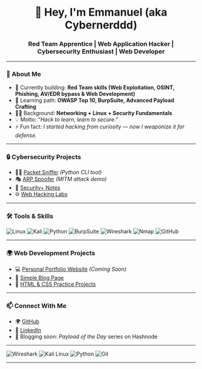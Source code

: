 <h1 align="center">👋 Hey, I'm Emmanuel (aka Cybernerddd)</h1>
<h3 align="center">Red Team Apprentice | Web Application Hacker | Cybersecurity Enthusiast | Web Developer</h3>

---

### 🚀 About Me
- 🔭 Currently building: **Red Team skills (Web Exploitation, OSINT, Phishing, AV/EDR bypass & Web Development)**
- 🌱 Learning path: **OWASP Top 10, BurpSuite, Advanced Payload Crafting**
- 🧑‍💻 Background: **Networking + Linux + Security Fundamentals**
- 💡 Motto: *“Hack to learn, learn to secure.”*
- ⚡ Fun fact: *I started hacking from curiosity — now I weaponize it for defense.*

---

### 🔒 Cybersecurity Projects
- 🕵️‍♂️ [Packet Sniffer](https://github.com/cybernerddd/packet-sniffer) *(Python CLI tool)*
- 🎭 [ARP Spoofer](https://github.com/cybernerddd/arp-spoofer) *(MITM attack demo)*
- 📖 [Security+ Notes](https://github.com/cybernerddd/Securityplus-notes)
- 🌐 [Web Hacking Labs](https://github.com/cybernerddd/Web-app-hacking)

---

### 🛠️ Tools & Skills
![Linux](https://img.shields.io/badge/Linux-FCC624?style=flat-square&logo=linux&logoColor=black)
![Kali](https://img.shields.io/badge/Kali-268BEE?style=flat-square&logo=kalilinux&logoColor=white)
![Python](https://img.shields.io/badge/Python-3776AB?style=flat-square&logo=python&logoColor=white)
![BurpSuite](https://img.shields.io/badge/Burp%20Suite-FF6633?style=flat-square&logo=burpsuite&logoColor=white)
![Wireshark](https://img.shields.io/badge/Wireshark-1679A7?style=flat-square&logo=wireshark&logoColor=white)
![Nmap](https://img.shields.io/badge/Nmap-00457C?style=flat-square&logo=nmap&logoColor=white)
![GitHub](https://img.shields.io/badge/GitHub-181717?style=flat-square&logo=github&logoColor=white)

---

### 🌍 Web Development Projects
- 💻 [Personal Portfolio Website](#) *(Coming Soon)*
- 📰 [Simple Blog Page](#)
- 🎨 [HTML & CSS Practice Projects](#)

---

### 📫 Connect With Me
- 🌍 [GitHub](https://github.com/cybernerddd)
- 🔗 [LinkedIn](https://www.linkedin.com/in/emmanuel-a-284803370)
- 📝 Blogging soon: *Payload of the Day* series on Hashnode  

---

![Wireshark](https://img.shields.io/badge/Wireshark-1679A7?style=flat-square&logo=wireshark&logoColor=white)
![Kali Linux](https://img.shields.io/badge/Kali_Linux-557C94?style=flat-square&logo=kali-linux&logoColor=white)
![Python](https://img.shields.io/badge/Python-3776AB?style=flat-square&logo=python&logoColor=white)
![Git](https://img.shields.io/badge/Git-F05032?style=flat-square&logo=git&logoColor=white)

---


